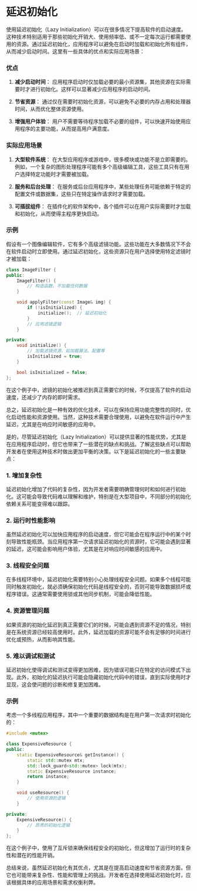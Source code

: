 # 延迟初始化

使用延迟初始化（Lazy Initialization）可以在很多情况下提高软件的启动速度。这种技术特别适用于那些初始化开销大、使用频率低、或不一定每次运行都需要使用的资源。通过延迟初始化，应用程序可以避免在启动时加载和初始化所有组件，从而减少启动时间。这里有一些具体的优点和实际应用场景：

### 优点

1. **减少启动时间**：
   应用程序启动时仅加载必要的最小资源集，其他资源在实际需要时才进行初始化。这样可以显著减少应用程序的启动时间。

2. **节省资源**：
   通过仅在需要时初始化资源，可以避免不必要的内存占用和处理器时间，从而优化整体资源使用。

3. **增强用户体验**：
   用户不需要等待程序加载不必要的组件，可以快速开始使用应用程序的主要功能，从而提高用户满意度。

### 实际应用场景

1. **大型软件系统**：
   在大型应用程序或游戏中，很多模块或功能不是立即需要的。例如，一个复杂的图形处理程序可能有多个高级编辑工具，这些工具只有在用户选择特定功能时才需要被加载。

2. **服务和后台处理**：
   在服务或后台应用程序中，某些处理任务可能依赖于特定的配置文件或数据集，这些只在特定操作请求时才需要加载。

3. **可插拔组件**：
   在插件化的软件架构中，各个插件可以在用户实际需要时才加载和初始化，从而使得主程序更快启动。

### 示例

假设有一个图像编辑软件，它有多个高级滤镜功能。这些功能在大多数情况下不会在软件启动时立即使用。通过延迟初始化，这些资源只在用户选择使用特定滤镜时才被加载：

```c++
class ImageFilter {
public:
    ImageFilter() {
        // 构造函数，不加载任何数据
    }

    void applyFilter(const Image& img) {
        if (!isInitialized) {
            initialize();  // 延迟初始化
        }
        // 应用滤镜逻辑
    }

private:
    void initialize() {
        // 加载滤镜资源，如加载算法、配置等
        isInitialized = true;
    }

    bool isInitialized = false;
};
```

在这个例子中，滤镜的初始化被推迟到真正需要它的时候，不仅提高了软件的启动速度，还减少了内存的即时需求。

总之，延迟初始化是一种有效的优化技术，可以在保持应用功能完整性的同时，优化启动性能和资源使用。当然，这种技术需要合理使用，以避免在软件运行中产生延迟，尤其是在响应时间敏感的应用中。

是的，尽管延迟初始化（Lazy Initialization）可以提供显著的性能优势，尤其是在应用程序启动时，但它也带来了一些潜在的缺点和挑战。了解这些缺点可以帮助开发者在使用这种技术时做出更加平衡的决策。以下是延迟初始化的一些主要缺点：

### 1. 增加复杂性
延迟初始化增加了代码的复杂性，因为开发者需要明确管理何时和如何进行初始化。这可能会导致代码难以理解和维护，特别是在大型项目中，不同部分的初始化依赖关系可能变得难以跟踪。

### 2. 运行时性能影响
虽然延迟初始化可以加快应用程序的启动速度，但它可能会在程序运行中的某个时刻导致性能瓶颈。当应用程序第一次请求延迟初始化的资源时，它可能会遇到显著的延迟，这可能会影响用户体验，尤其是在对响应时间敏感的应用中。

### 3. 线程安全问题
在多线程环境中，延迟初始化需要特别小心处理线程安全问题。如果多个线程可能同时触发初始化，就必须确保初始化代码是线程安全的，否则可能导致数据损坏或程序错误。这通常需要使用锁或其他同步机制，可能会降低性能。

### 4. 资源管理问题
如果资源的初始化延迟到真正需要它们的时候，可能会遇到资源不足的情况，特别是在系统资源已经较高使用时。此外，延迟加载的资源可能不会有足够的时间进行优化或预热，从而影响其性能。

### 5. 难以调试和测试
延迟初始化使得调试和测试变得更加困难，因为错误可能只在特定的访问模式下出现。此外，初始化的延迟执行可能会隐藏初始化代码中的错误，直到实际使用时才显现，这会使问题的诊断和修复更加困难。

### 示例

考虑一个多线程应用程序，其中一个重要的数据结构是在用户第一次请求时初始化的：

```c++
#include <mutex>

class ExpensiveResource {
public:
    static ExpensiveResource& getInstance() {
        static std::mutex mtx;
        std::lock_guard<std::mutex> lock(mtx);
        static ExpensiveResource instance;
        return instance;
    }

    void useResource() {
        // 使用资源的逻辑
    }

private:
    ExpensiveResource() {
        // 昂贵的初始化逻辑
    }
};
```
在这个例子中，使用了互斥锁来确保线程安全的初始化，但这增加了运行时的复杂性和潜在的性能开销。

总结来说，虽然延迟初始化有其优点，尤其是在提高启动速度和节省资源方面，但它也可能带来复杂性、性能和管理上的挑战。开发者在选择使用延迟初始化时，应该根据具体的应用场景和需求权衡利弊。